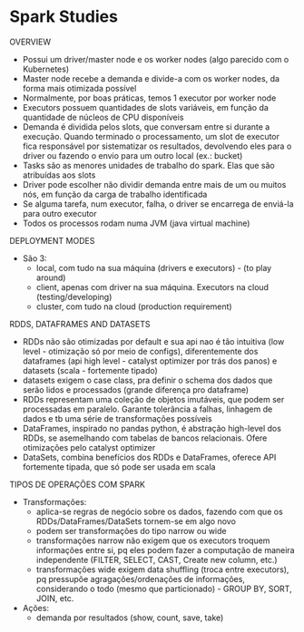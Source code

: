 # Spark Studies

OVERVIEW
- Possui um driver/master node e os worker nodes (algo parecido com o Kubernetes)
- Master node recebe a demanda e divide-a com os worker nodes, da forma mais otimizada possível
- Normalmente, por boas práticas, temos 1 executor por worker node
- Executors possuem quantidades de slots variáveis, em função da quantidade de núcleos de CPU disponíveis
- Demanda é dividida pelos slots, que conversam entre si durante a execução. Quando terminado o processamento, um slot de executor fica responsável por sistematizar os resultados, devolvendo eles para o driver ou fazendo o envio para um outro local (ex.: bucket)
- Tasks são as menores unidades de trabalho do spark. Elas que são atribuídas aos slots
- Driver pode escolher não dividir demanda entre mais de um ou muitos nós, em função da carga de trabalho identificada
- Se alguma tarefa, num executor, falha, o driver se encarrega de enviá-la para outro executor
- Todos os processos rodam numa JVM (java virtual machine)


DEPLOYMENT MODES
- São 3:
  - local, com tudo na sua máquina (drivers e executors) - (to play around)
  - client, apenas com driver na sua máquina. Executors na cloud (testing/developing)
  - cluster, com tudo na cloud (production requirement)
 

RDDS, DATAFRAMES AND DATASETS
- RDDs não são otimizadas por default e sua api nao é tão intuitiva (low level - otimização só por meio de configs), diferentemente dos dataframes (api high level - catalyst optimizer por trás dos panos) e datasets (scala - fortemente tipado)
- datasets exigem o case class, pra definir o schema dos dados que serão lidos e processados (grande diferença pro dataframe)
- RDDs representam uma coleção de objetos imutáveis, que podem ser processadas em paralelo. Garante tolerância a falhas, linhagem de dados e tb uma série de transformações possíveis
- DataFrames, inspirado no pandas python, é abstração high-level dos RDDs, se asemelhando com tabelas de bancos relacionais. Ofere otimizações pelo catalyst optimizer
- DataSets, combina benefícios dos RDDs e DataFrames, oferece API fortemente tipada, que só pode ser usada em scala

TIPOS DE OPERAÇÕES COM SPARK
- Transformações:
  - aplica-se regras de negócio sobre os dados, fazendo com que os RDDs/DataFrames/DataSets tornem-se em algo novo
  - podem ser transformações do tipo narrow ou wide
  - transformações narrow não exigem que os executors troquem informações entre si, pq eles podem fazer a computação de maneira independente (FILTER, SELECT, CAST, Create new column, etc.)
  - transformações wide exigem data shuffling (troca entre executors), pq pressupõe agragações/ordenações de informações, considerando o todo (mesmo que particionado) -  GROUP BY, SORT, JOIN, etc. 
- Ações:
  - demanda por resultados (show, count, save, take) 


